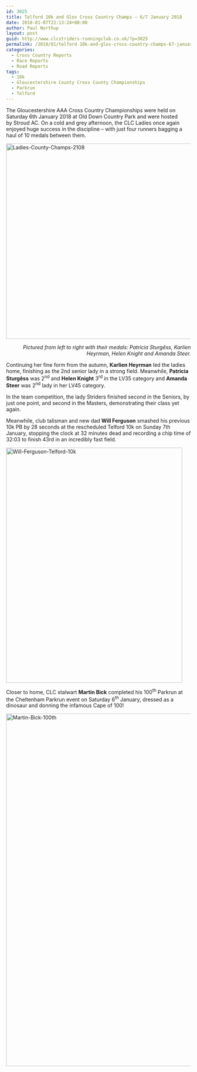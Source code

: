 ```yaml
---
id: 3025
title: Telford 10k and Glos Cross Country Champs – 6/7 January 2018
date: 2018-01-07T22:13:24+00:00
author: Paul Northup
layout: post
guid: http://www.clcstriders-runningclub.co.uk/?p=3025
permalink: /2018/01/telford-10k-and-glos-cross-country-champs-67-january-2018/
categories:
  - Cross Country Reports
  - Race Reports
  - Road Reports
tags:
  - 10k
  - Gloucestershire County Cross County Championships
  - Parkrun
  - Telford
---
```

The Gloucestershire AAA Cross Country Championships were held on Saturday 6th January 2018 at Old Down Country Park and were hosted by Stroud AC. On a cold and grey afternoon, the CLC Ladies once again enjoyed huge success in the discipline – with just four runners bagging a haul of 10 medals between them.

[<img class="alignnone wp-image-3026" src="http://www.clcstriders-runningclub.co.uk/wplive/wp-content/uploads/2018/01/Ladies-County-Champs-2108.jpg" alt="Ladies-County-Champs-2108" width="800" height="532" srcset="http://www.clcstriders-runningclub.co.uk/wplive/wp-content/uploads/2018/01/Ladies-County-Champs-2108.jpg 960w, http://www.clcstriders-runningclub.co.uk/wplive/wp-content/uploads/2018/01/Ladies-County-Champs-2108-300x199.jpg 300w, http://www.clcstriders-runningclub.co.uk/wplive/wp-content/uploads/2018/01/Ladies-County-Champs-2108-768x510.jpg 768w" sizes="(max-width: 800px) 100vw, 800px" />](http://www.clcstriders-runningclub.co.uk/wplive/wp-content/uploads/2018/01/Ladies-County-Champs-2108.jpg)

<p style="text-align: right;">
  <em>Pictured from left to right with their medals: Patricia Sturgêss, Karlien Heyrman, Helen Knight and Amanda Steer.</em>
</p>

Continuing her fine form from the autumn, **Karlien Heyrman** led the ladies home, finishing as the 2nd senior lady in a strong field. Meanwhile, **Patricia Sturgêss** was 2<sup>nd</sup> and **Helen Knight** 3<sup>rd</sup> in the LV35 category and **Amanda Steer** was 2<sup>nd</sup> lady in her LV45 category.

In the team competition, the lady Striders finished second in the Seniors, by just one point, and second in the Masters, demonstrating their class yet again.

Meanwhile, club talisman and new dad **Will Ferguson** smashed his previous 10k PB by 28 seconds at the rescheduled Telford 10k on Sunday 7th January, stopping the clock at 32 minutes dead and recording a chip time of 32:03 to finish 43rd in an incredibly fast field.

[<img class="alignnone size-full wp-image-3027" src="http://www.clcstriders-runningclub.co.uk/wplive/wp-content/uploads/2018/01/Will-Ferguson-Telford-10k-e1515362994620.jpg" alt="Will-Ferguson-Telford-10k" width="480" height="640" srcset="http://www.clcstriders-runningclub.co.uk/wplive/wp-content/uploads/2018/01/Will-Ferguson-Telford-10k-e1515362994620.jpg 480w, http://www.clcstriders-runningclub.co.uk/wplive/wp-content/uploads/2018/01/Will-Ferguson-Telford-10k-e1515362994620-225x300.jpg 225w" sizes="(max-width: 480px) 100vw, 480px" />](http://www.clcstriders-runningclub.co.uk/wplive/wp-content/uploads/2018/01/Will-Ferguson-Telford-10k-e1515362994620.jpg)

Closer to home, CLC stalwart **Martin Bick** completed his 100<sup>th</sup> Parkrun at the Cheltenham Parkrun event on Saturday 6<sup>th</sup> January, dressed as a dinosaur and donning the infamous Cape of 100!

[<img class="alignnone size-full wp-image-3028" src="http://www.clcstriders-runningclub.co.uk/wplive/wp-content/uploads/2018/01/Martin-Bick-100th.jpg" alt="Martin-Bick-100th" width="533" height="960" srcset="http://www.clcstriders-runningclub.co.uk/wplive/wp-content/uploads/2018/01/Martin-Bick-100th.jpg 533w, http://www.clcstriders-runningclub.co.uk/wplive/wp-content/uploads/2018/01/Martin-Bick-100th-167x300.jpg 167w" sizes="(max-width: 533px) 100vw, 533px" />](http://www.clcstriders-runningclub.co.uk/wplive/wp-content/uploads/2018/01/Martin-Bick-100th.jpg)

&nbsp;